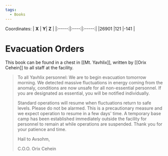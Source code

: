 ```yaml
---
tags:
  - Books
---
```


Coordinates:
| **X** | **Y**| **Z** |
|:-----:|:----:|:-----:|
|26901  |121   |-141  |

# Evacuation Orders

This book can be found in a chest in [[Mt. Yavhlix]], written by [[Orix Cehein]] to all staff at the facility.

> To all Yavhlix personnel: We are to begin evacuation tomorrow morning. We detected massive fluctuations in energy coming from the anomaly, conditions are now unsafe for all non-essential personnel. If you are designated as essential, you will be notified individually.
>
> Standard operations will resume when fluctuations return to safe levels. Please do not be alarmed. This is a precautionary measure and we expect operation to resume in a few days' time. A temporary base camp has been established immediately outside the facility for personnel to remain at while operations are suspended. Thank you for your patience and time.
>
> Hail to Avsohm,
>
> C.O.O. Orix Cehein




